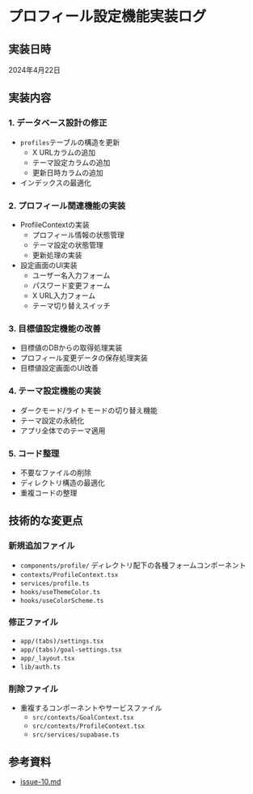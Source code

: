# プロフィール設定機能実装ログ

## 実装日時
2024年4月22日

## 実装内容

### 1. データベース設計の修正
- `profiles`テーブルの構造を更新
  - X URLカラムの追加
  - テーマ設定カラムの追加
  - 更新日時カラムの追加
- インデックスの最適化

### 2. プロフィール関連機能の実装
- ProfileContextの実装
  - プロフィール情報の状態管理
  - テーマ設定の状態管理
  - 更新処理の実装
- 設定画面のUI実装
  - ユーザー名入力フォーム
  - パスワード変更フォーム
  - X URL入力フォーム
  - テーマ切り替えスイッチ

### 3. 目標値設定機能の改善
- 目標値のDBからの取得処理実装
- プロフィール変更データの保存処理実装
- 目標値設定画面のUI改善

### 4. テーマ設定機能の実装
- ダークモード/ライトモードの切り替え機能
- テーマ設定の永続化
- アプリ全体でのテーマ適用

### 5. コード整理
- 不要なファイルの削除
- ディレクトリ構造の最適化
- 重複コードの整理

## 技術的な変更点

### 新規追加ファイル
- `components/profile/` ディレクトリ配下の各種フォームコンポーネント
- `contexts/ProfileContext.tsx`
- `services/profile.ts`
- `hooks/useThemeColor.ts`
- `hooks/useColorScheme.ts`

### 修正ファイル
- `app/(tabs)/settings.tsx`
- `app/(tabs)/goal-settings.tsx`
- `app/_layout.tsx`
- `lib/auth.ts`

### 削除ファイル
- 重複するコンポーネントやサービスファイル
  - `src/contexts/GoalContext.tsx`
  - `src/contexts/ProfileContext.tsx`
  - `src/services/supabase.ts`

## 参考資料
- [issue-10.md](docs/issues/issue-10.md)
